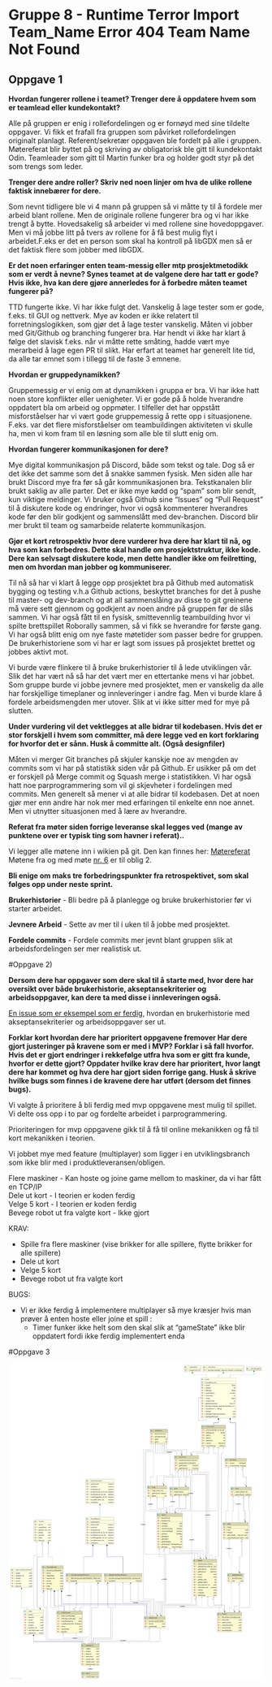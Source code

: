 # Gruppe 8 - Runtime Terror Import Team_Name Error 404 Team Name Not Found

## Oppgave 1

**Hvordan fungerer rollene i teamet? Trenger dere å oppdatere hvem som er teamlead eller kundekontakt?**

Alle på gruppen er enig i rollefordelingen og er fornøyd med sine tildelte oppgaver. Vi fikk et frafall fra gruppen som påvirket rollefordelingen originalt planlagt. Referent/sekretær  oppgaven ble fordelt på alle i gruppen. Møtereferat blir byttet på og skriving av obligatorisk ble gitt til kundekontakt Odin. Teamleader som gitt til Martin funker bra og holder godt styr på det som trengs som leder.


**Trenger dere andre roller? Skriv ned noen linjer om hva de ulike rollene faktisk innebærer for dere.**

Som nevnt tidligere ble vi 4 mann på gruppen så vi måtte ty til å fordele mer arbeid blant rollene. Men de originale rollene fungerer bra og vi har ikke trengt å bytte. Hovedsakelig så arbeider vi med rollene sine hovedoppgaver. Men vi må jobbe litt på tvers av rollene for å få best mulig flyt i arbeidet.F.eks er det en person som skal ha kontroll på libGDX men så er det faktisk flere som jobber med libGDX.


**Er det noen erfaringer enten team-messig eller mtp prosjektmetodikk som er verdt å nevne? Synes teamet at de valgene dere har tatt er gode? Hvis ikke, hva kan dere gjøre annerledes for å forbedre måten teamet fungerer på?**


TTD fungerte ikke. Vi har ikke fulgt det. Vanskelig å lage tester som er gode, f.eks. til GUI og nettverk. Mye av koden er ikke relatert til forretningslogikken, som gjør det å lage tester vanskelig.
Måten vi jobber med Git/Github og branching fungerer bra. Har hendt vi ikke har klart å følge det slavisk f.eks. når vi måtte rette småting, hadde vært mye merarbeid å lage egen PR til slikt.
Har erfart at teamet har generelt lite tid, da alle tar emnet som i tillegg til de faste 3 emnene.




**Hvordan er gruppedynamikken?**

Gruppemessig er vi enig om at dynamikken i gruppa er bra. Vi har ikke hatt noen store konflikter eller uenigheter. Vi er gode på å holde hverandre oppdatert bla om arbeid og oppmøter. I tilfeller det har oppstått misforståelser har vi vært gode gruppemessig å rette opp i situasjonene. F.eks. var det flere misforståelser om teambuildingen aktiviteten vi skulle ha, men vi kom fram til en løsning som alle ble til slutt enig om.


**Hvordan fungerer kommunikasjonen for dere?**

Mye digital kommunikasjon på Discord, både som tekst og tale. Dog så er det ikke det samme som det å snakke sammen fysisk. Men siden alle har brukt Discord mye fra før så går kommunikasjonen bra. Tekstkanalen blir brukt saklig av alle parter. Det er ikke mye kødd og “spam” som blir sendt, kun viktige meldinger.
Vi bruker også Github sine “Issues” og “Pull Request” til å diskutere kode og endringer, hvor vi også kommenterer hverandres kode før den blir godkjent og sammenslått med dev-branchen. Discord blir mer brukt til team og samarbeide relaterte kommunikasjon.

**Gjør et kort retrospektiv hvor dere vurderer hva dere har klart til nå, og hva som kan forbedres. Dette skal handle om prosjektstruktur, ikke kode. Dere kan selvsagt diskutere kode, men dette handler ikke om feilretting, men om hvordan man jobber og kommuniserer.**

Til nå så har vi klart å legge opp prosjektet bra på Github med automatisk bygging og testing v.h.a Github actions, beskyttet branches for det å pushe til master- og dev-branch og at all sammenslåing av disse to git greinene må være sett gjennom og godkjent av noen andre på gruppen før de slås sammen. Vi har også fått til en fysisk, smittevennlig teambuilding hvor vi spilte brettspillet Roborally sammen, så vi fikk se hverandre for første gang. Vi har også blitt enig om nye faste møtetider som passer bedre for gruppen. De brukerhistoriene som vi har er lagt som issues på prosjektet brettet og jobbes aktivt mot.

Vi burde være flinkere til å bruke brukerhistorier til å lede utviklingen vår. Slik det har vært nå så har det vært mer en ettertanke mens vi har jobbet.
Som gruppe burde vi jobbe jevnere med prosjektet, men er vanskelig da alle har forskjellige timeplaner og innleveringer i andre fag. Men vi burde klare å fordele arbeidsmengden mer utover. Slik at vi ikke sitter med for mye på slutten.

**Under vurdering vil det vektlegges at alle bidrar til kodebasen. Hvis det er stor forskjell i hvem som committer, må dere legge ved en kort forklaring for hvorfor det er sånn. Husk å committe alt. (Også designfiler)**

Måten vi merger Git branches på skjuler kanskje noe av mengden av commits som vi har på statistikk siden vår på Github. Er usikker på om det er forskjell på Merge commit og Squash merge i statistikken. Vi har også hatt noe parprogrammering som vil gi skjevheter i fordelingen med commits. Men generelt så mener vi at alle bidrar til kodebasen. Det at noen gjør mer enn andre har nok mer med erfaringen til enkelte enn noe annet. Men vi utnytter situasjonen med å lære av hverandre.

**Referat fra møter siden forrige leveranse skal legges ved (mange av punktene over er typisk ting som havner i referat)..**

Vi legger alle møtene inn i wikien på git. Den kan finnes her:
[Møtereferat](https://github.com/inf112-v21/Runtime-Terror-Import-Team_Name-Error-404-Team-Name-Not-Found/wiki)
Møtene fra og med møte [nr. 6](https://github.com/inf112-v21/Runtime-Terror-Import-Team_Name-Error-404-Team-Name-Not-Found/wiki/06_2021-02-16T1615) er til oblig 2.

**Bli enige om maks tre forbedringspunkter fra retrospektivet, som skal følges opp under neste sprint.**

**Brukerhistorier** - Bli bedre på å planlegge og bruke brukerhistorier før vi starter arbeidet.

**Jevnere Arbeid** -  Sette av mer til i uken til å jobbe med prosjektet.

**Fordele commits** - Fordele commits mer jevnt blant gruppen slik at arbeidsfordelingen ser mer realistisk ut.



#Oppgave 2)

**Dersom dere har oppgaver som dere skal til å starte med, hvor dere har oversikt over både brukerhistorie, akseptansekriterier og arbeidsoppgaver, kan dere ta med disse i innleveringen også.**

[En issue som er eksempel som er ferdig](https://github.com/inf112-v21/Runtime-Terror-Import-Team_Name-Error-404-Team-Name-Not-Found/issues/18), hvordan en brukerhistorie med akseptansekriterier og arbeidsoppgaver ser ut.

**Forklar kort hvordan dere har prioritert oppgavene fremover
Har dere gjort justeringer på kravene som er med i MVP? Forklar i så fall hvorfor. Hvis det er gjort endringer i rekkefølge utfra hva som er gitt fra kunde, hvorfor er dette gjort?
Oppdater hvilke krav dere har prioritert, hvor langt dere har kommet og hva dere har gjort siden forrige gang.
Husk å skrive hvilke bugs som finnes i de kravene dere har utført (dersom det finnes bugs).**








Vi valgte å prioritere å bli ferdig med mvp oppgavene mest mulig til spillet. Vi delte oss opp i to par og fordelte arbeidet i parprogrammering.

Prioriteringen for mvp oppgavene gikk til å få til online mekanikken og få til kort mekanikken i teorien.

Vi jobbet mye med feature (multiplayer) som ligger i en utviklingsbranch som ikke blir med i produktleveransen/obligen.

Flere maskiner - Kan hoste og joine game mellom to maskiner, da vi har fått en TCP/IP  
Dele ut kort - I teorien er koden ferdig  
Velge 5 kort - I teorien er koden ferdig  
Bevege robot ut fra valgte kort - Ikke gjort





KRAV:
- Spille fra flere maskiner (vise brikker for alle spillere, flytte brikker for alle spillere)
- Dele ut kort
- Velge 5 kort
- Bevege robot ut fra valgte kort





BUGS:

- Vi er ikke ferdig å implementere multiplayer så mye kræsjer hvis man prøver å enten hoste eller joine et spill :
    - Timer funker ikke helt som den skal slik at “gameState” ikke blir oppdatert fordi ikke ferdig implementert enda
    

#Oppgave 3

![Class Diagram](Diagram/classdiagram2.png?raw=true "Class Diagram")

